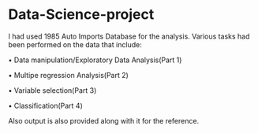 # Data-Science-project

I had used 1985 Auto Imports Database for the analysis. Various tasks had been performed on the data that include:

• Data manipulation/Exploratory Data Analysis(Part 1)

• Multipe regression Analysis(Part 2)

• Variable selection(Part 3)

• Classification(Part 4)

Also output is also provided along with it for the reference.
